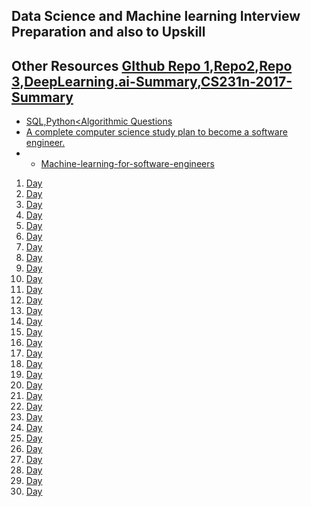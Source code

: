 ## Data Science  and Machine learning Interview Preparation and also to Upskill

## Other Resources [GIthub Repo 1](https://github.com/rbhatia46/Data-Science-Interview-Resources/blob/master/README.md),[Repo2](https://github.com/ml874/Cracking-the-Data-Science-Interview/blob/master/README.md),[Repo 3](https://github.com/alexeygrigorev/data-science-interviews/blob/master/theory.md),[DeepLearning.ai-Summary](https://github.com/mbadry1/DeepLearning.ai-Summary),[CS231n-2017-Summary](https://github.com/mbadry1/CS231n-2017-Summary)
-  [SQL,Python<Algorithmic Questions](https://github.com/alexeygrigorev/data-science-interviews/blob/master/technical.md)
-  [A complete computer science study plan to become a software engineer.](https://github.com/jwasham/coding-interview-university)
-  - [Machine-learning-for-software-engineers](https://github.com/ZuzooVn/machine-learning-for-software-engineers)

1. [Day ](https://github.com/chethanhn29/interview-question-data-science--master/blob/master/Data%20Science%20INterview%20Questions%20%23Day1.pdf)
2. [Day ](https://github.com/chethanhn29/interview-question-data-science--master/blob/master/Data%20Science%20Interview%20Preparation(%23DAY%2002).pdf)
3. [Day ](https://github.com/chethanhn29/interview-question-data-science--master/blob/master/Data%20Science%20Interview%20Preparation(%23DAY%203).pdf)
4. [Day ](https://github.com/chethanhn29/interview-question-data-science--master/blob/master/Data%20Science%20Interview%20Preparation(%23DAY%2004).pdf)
5. [Day ](https://github.com/chethanhn29/interview-question-data-science--master/blob/master/Data%20Science%20Interview%20Preparation(%23DAY%2005).pdf)
6. [Day ](https://github.com/chethanhn29/interview-question-data-science--master/blob/master/Data%20Science%20Interview%20Preparation%20Questions(%23Day06).pdf)
7. [Day ](https://github.com/chethanhn29/interview-question-data-science--master/blob/master/Data%20Science%20Interview%20Preparation(%23DAY%207).pdf)
8. [Day ](https://github.com/chethanhn29/interview-question-data-science--master/blob/master/Data%20Science%20Interview%20Preparation(%23DAY%2008).pdf)
9. [Day ](https://github.com/chethanhn29/interview-question-data-science--master/blob/master/DATA%20SCIENCE%20INTERVIEW%20QUESTIONS(%23DAY9).pdf)
10. [Day ](https://github.com/chethanhn29/interview-question-data-science--master/blob/master/Data%20Science%20Interview%20Preparation(%23DAY%2010).pdf)
11. [Day ](https://github.com/chethanhn29/interview-question-data-science--master/blob/master/Data%20Science%20Interview%20Preparation(%23DAY%2011).pdf)
12. [Day ](https://github.com/chethanhn29/interview-question-data-science--master/blob/master/DATA%20SCIENCE%20INTERVIEW%20QUESTIONS(%23DAY12).pdf)
13. [Day ](https://github.com/chethanhn29/interview-question-data-science--master/blob/master/DATA%20SCIENCE%20INTERVIEW%20QUESTIONS(%23DAY13).pdf)
14. [Day ](https://github.com/chethanhn29/interview-question-data-science--master/blob/master/Data%20Science%20Interview%20Preparation(%23DAY%2014).pdf)
15. [Day ](https://github.com/chethanhn29/interview-question-data-science--master/blob/master/DATA%20SCIENCE%20INTERVIEW%20QUESTIONS(%23DAY15).pdf)
16. [Day ](https://github.com/chethanhn29/interview-question-data-science--master/blob/master/Data%20Science%20Interview%20Preparation(%23DAY%2016).pdf)
17. [Day ](https://github.com/chethanhn29/interview-question-data-science--master/blob/master/Data%20Science%20Interview%20Questions(%23Day17).pdf)
18. [Day ](https://github.com/chethanhn29/interview-question-data-science--master/blob/master/Data%20Science%20Interview%20Preparation(%23DAY%2018).pdf)
19. [Day ](https://github.com/chethanhn29/interview-question-data-science--master/blob/master/DATA%20SCIENCE%20INTERVIEW%20QUESTIONS(%23DAY19).pdf)
20. [Day ](https://github.com/chethanhn29/interview-question-data-science--master/blob/master/Data%20Science%20Interview%20Questions(%23DAY20).pdf)
21. [Day ](https://github.com/chethanhn29/interview-question-data-science--master/blob/master/Data%20Science%20Interview%20Questiona(%23Day21).pdf)
22. [Day ](https://github.com/chethanhn29/interview-question-data-science--master/blob/master/Data%20Science%20Interview%20Preparation(%23%20DAY%2022).pdf)
23. [Day ](https://github.com/chethanhn29/interview-question-data-science--master/blob/master/Data%20Science%20Interview%20Preparation(%23DAY%2023).pdf)
24. [Day ](https://github.com/chethanhn29/interview-question-data-science--master/blob/master/Data%20Science%20Interview%20Preparation(%23DAY%2024).pdf)
25. [Day ](https://github.com/chethanhn29/interview-question-data-science--master/blob/master/Data%20science%20Interview%20Questions(%23Day25).pdf)
26. [Day ](https://github.com/chethanhn29/interview-question-data-science--master/blob/master/Data%20Science%20Interview%20Questions(%23Day26).pdf)
27. [Day ](https://github.com/chethanhn29/interview-question-data-science--master/blob/master/Data%20Science%20Interview%20Questions(%23Day27).pdf)
28. [Day ](https://github.com/chethanhn29/interview-question-data-science--master/blob/master/Data%20Science%20Interview%20Interview%20Questions(%23Day28).pdf)
29. [Day ](https://github.com/chethanhn29/interview-question-data-science--master/blob/master/Data%20Science%20Interview%20Preparation.pdf)
30. [Day ](https://github.com/chethanhn29/interview-question-data-science--master/blob/master/Final%20Data%20Science%20Interview%20Questions(%23Day30).pdf)
